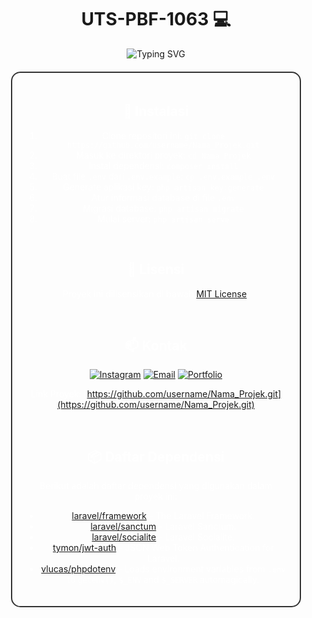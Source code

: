 <h1 align="center">UTS-PBF-1063 💻</h1>

<p align="center">
  <img src="https://readme-typing-svg.herokuapp.com?font=Roboto&size=30&color=FFFFFF&center=true&vCenter=true&width=500&height=70&lines=Pengumpulan+UTS+Matkul+PBF" alt="Typing SVG">
</p>

</p>

<div align="center" style="margin: 20px; padding: 20px; border-radius: 15px; border: 2px solid #333; color: white; background-color: transparent; background-image: url('https://cdn.pixabay.com/photo/2016/12/26/17/28/background-1932466_960_720.png'); background-size: cover; background-blend-mode: multiply; animation: gradient-bg 15s ease infinite;">

  ## 🚀 Instalasi

1. Clone repositori ini: `git clone https://github.com/username/Nama_Projek.git`
2. Masuk ke direktori proyek: `cd Nama_Projek`
3. Instal dependensi: `composer install`
4. Buat file `.env` dari `.env.example`: `cp .env.example .env`
5. Generate aplikasi key: `php artisan key:generate`
6. Atur informasi database di file `.env`
7. Migrasi database: `php artisan migrate`
8. Mulai server: `php artisan serve`

  <br>

  ## 📝 Lisensi

Proyek ini dilisensikan di bawah [MIT License](LICENSE).

  <br>

  ## 📫 Kontak
[![Instagram](https://img.shields.io/badge/Instagram-E4405F?style=for-the-badge&logo=instagram&logoColor=white)](https://www.instagram.com/muh.salfazi/)
[![Email](https://img.shields.io/badge/Email-7289DA?style=for-the-badge&logo=email&logoColor=white)](mailto:if22.muhamadfauzi@mhs.ubpkarawang.ac.id)
[![Portfolio](https://img.shields.io/badge/Portfolio-000000?style=for-the-badge&logo=next.js&logoColor=white)](https://muhsalfazi-profile.netlify.app/)


Link Proyek: [https://github.com/username/Nama_Projek.git](https://github.com/username/Nama_Projek.git)

  <br>

  ## 📦 Daftar Dependensi

Berikut adalah daftar dependensi yang digunakan dalam proyek ini:

- [laravel/framework](https://github.com/laravel/framework) - The Laravel Framework.
- [laravel/sanctum](https://github.com/laravel/sanctum) - Laravel Sanctum.
- [laravel/socialite](https://github.com/laravel/socialite) - Laravel Socialite.
- [tymon/jwt-auth](https://github.com/tymondesigns/jwt-auth) - JSON Web Token Authentication for Laravel.
- [vlucas/phpdotenv](https://github.com/vlucas/phpdotenv) - Loads environment variables from `.env` to `getenv()`, `$_ENV` and `$_SERVER` automagically.

</div>
